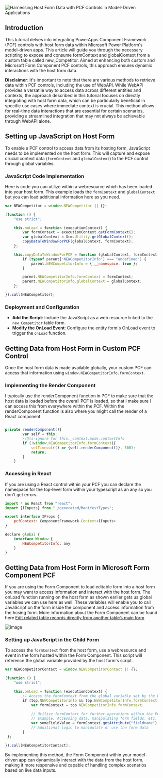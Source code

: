 ![Harnessing Host Form Data with PCF Controls in Model-Driven Applications](https://github.com/rwilson504/Blogger/assets/7444929/0308e67d-07e7-401a-b717-f8965d10bf2e)

## Introduction

This tutorial delves into integrating PowerApps Component Framework (PCF) controls with host form data within Microsoft Power Platform's model-driven apps. This article will guide you through the necessary scripting to expose and consume formContext and globalContext from a custom table called new_Competitor. Aimed at enhancing both custom and Microsoft Form Component PCF controls, this approach ensures dynamic interactions with the host form data.

**Disclaimer**: It's important to note that there are various methods to retrieve data within PCF controls, including the use of WebAPI. While WebAPI provides a versatile way to access data across different entities and contexts, the approach described in this tutorial focuses on directly integrating with host form data, which can be particularly beneficial in specific use cases where immediate context is crucial. This method allows for real-time data interactions that are essential for certain scenarios, providing a streamlined integration that may not always be achievable through WebAPI alone.

## Setting up JavaScript on Host Form

To enable a PCF control to access data from its hosting form, JavaScript needs to be implemented on the host form. This will capture and expose crucial context data (`formContext` and `globalContext`) to the PCF control through global variables.

### JavaScript Code Implementation

Here is code you can utilize within a webresource which has been loaded into your host form.  This example loads the `formContext` and `globalContext` but you can load additional information here as you need.

```javascript
var NEWCompetitor = window.NEWCompetitor || {};

(function () {
    "use strict";

    this.onLoad = function (executionContext) {
        var formContext = executionContext.getFormContext();
        var globalContext = Xrm.Utility.getGlobalContext();
        copyDataToWindowForPCF(globalContext, formContext);
    };

    this.copyDataToWindowForPCF = function (globalContext, formContext) {
        if (typeof parent['NEWCompetitorInfo'] === "undefined") {
            parent.NEWCompetitorInfo = { __namespace: true };
        }

        parent.NEWCompetitorInfo.formContext = formContext;
        parent.NEWCompetitorInfo.globalContext = globalContext;
    };

}).call(NEWCompetitor);
```

### Deployment and Configuration

- **Add the Script**: Include the JavaScript as a web resource linked to the `new_Competitor` table form.
- **Modify the OnLoad Event**: Configure the entity form's OnLoad event to trigger the `onLoad` function.

## Getting Data from Host Form in Custom PCF Control

Once the host form data is made available globally, your custom PCF can access that information using `window.NEWCompetitorInfo.formContext`.

### Implementing the Render Component

I typically use the renderComponent function in PCF to make sure that the host data is loaded before the overall PCF is loaded, so that I make sure I can access this from everywhere within the PCF.  Within the renderComponent function is also where you might call the render of a React component.

```javascript

private renderComponent(){
		var self = this;
		//@ts-ignore for this._context.mode.contextInfo
		if (!window.NEWCompetitorInfo.formContext){			
			setTimeout(() => {self.renderComponent()}, 500);
			return;
		}		
	}
```

### Accessing in React

If you are using a React control within your PCF you can declare the namespace for the top-level form within your typescript as an any so you don't get errors.

```javascript
import * as React from "react";
import {IInputs} from "./generated/ManifestTypes";

export interface IProps {
    pcfContext: ComponentFramework.Context<IInputs>  
}

declare global {
    interface Window {
        NEWCompetitorInfo: any
    }
}
```

## Getting Data from Host Form in Microsoft Form Component PCF

If you are using the Form Component to load editable form into a host form you may want to access information and interact with the host form.  The onLoad function running on the host form as shown earlier gets us global variables we can use here as well.  These variables will enable you to call JavaScript on the form inside the component and access information from the hosing form.  More information about the Form Component can be found here [Edit related table records directly from another table’s main form](https://learn.microsoft.com/en-us/power-apps/maker/model-driven-apps/form-component-control).

![image](https://github.com/rwilson504/Blogger/assets/7444929/7598bf4c-f269-4ba9-9876-313814049551)

### Setting up JavaScript in the Child Form

To access the `formContext` from the host form, use a webresource and event in the form hosted within the Form Component. This script will reference the global variable provided by the host form's script.

```javascript
var NEWCompetitorContact = window.NEWCompetitorContact || {};

(function () {
    "use strict";

    this.onLoad = function (executionContext) {
		// Access the formContext from the global variable set by the host form
		if (top.NEWCompetitorInfo && top.NEWCompetitorInfo.formContext) {
		    var formContext = top.NEWCompetitorInfo.formContext;
		    
		    // Utilize formContext for further operations within the Form Component
		    // Example: Accessing data, manipulating form fields, etc.
		    var someFieldValue = formContext.getAttribute("fieldname").getValue();
		    // Additional logic to manipulate or use the form data
		}
 };

}).call(NEWCompetitorContact);
```

By implementing this method, the Form Component within your model-driven app can dynamically interact with the data from the host form, making it more responsive and capable of handling complex scenarios based on live data inputs.
<!--stackedit_data:
eyJwcm9wZXJ0aWVzIjoidGl0bGU6IEhhcm5lc3NpbmcgSG9zdC
BGb3JtIERhdGEgd2l0aCBQQ0YgQ29udHJvbHMgaW4gTW9kZWwt
RHJpdmVuIEFwcGxpY2F0aW9uc1xuYXV0aG9yOiBSaWNrIFdpbH
NvblxudGFnczogJ3Bvd2VyYXBwcyxtb2RlbGFwcHMscGNmLGR5
bmFtaWNzLGphdmFzY3JpcHQnXG4iLCJoaXN0b3J5IjpbMTA1Mz
MwNTY3OSwtNjgwNDk5OTU0LC04MjQxNTE4NTFdfQ==
-->